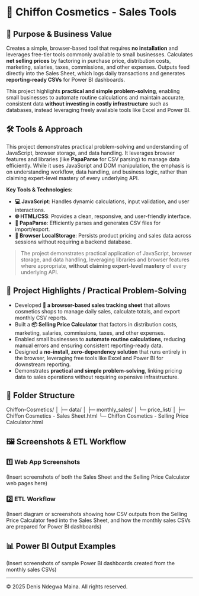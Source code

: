 # 💄 Chiffon Cosmetics - Sales Tools

## 🎯 Purpose & Business Value
Creates a simple, browser-based tool that requires **no installation** and leverages free-tier tools commonly available to small businesses. Calculates **net selling prices** by factoring in purchase price, distribution costs, marketing, salaries, taxes, commissions, and other expenses. Outputs feed directly into the Sales Sheet, which logs daily transactions and generates **reporting-ready CSVs** for Power BI dashboards.  

This project highlights **practical and simple problem-solving**, enabling small businesses to automate routine calculations and maintain accurate, consistent data **without investing in costly infrastructure** such as databases, instead leveraging freely available tools like Excel and Power BI.

## 🛠 Tools & Approach
This project demonstrates practical problem-solving and understanding of JavaScript, browser storage, and data handling. It leverages browser features and libraries (like **PapaParse** for CSV parsing) to manage data efficiently. While it uses JavaScript and DOM manipulation, the emphasis is on understanding workflow, data handling, and business logic, rather than claiming expert-level mastery of every underlying API.

**Key Tools & Technologies:**  
- **💻 JavaScript**: Handles dynamic calculations, input validation, and user interactions.  
- **🌐 HTML/CSS**: Provides a clean, responsive, and user-friendly interface.  
- **📂 PapaParse**: Efficiently parses and generates CSV files for import/export.  
- **💾 Browser LocalStorage**: Persists product pricing and sales data across sessions without requiring a backend database.  

> The project demonstrates practical application of JavaScript, browser storage, and data handling, leveraging libraries and browser features where appropriate, **without claiming expert-level mastery** of every underlying API.

## 🚀 Project Highlights / Practical Problem-Solving
- Developed **💄 a browser-based sales tracking sheet** that allows cosmetics shops to manage daily sales, calculate totals, and export monthly CSV reports.  
- Built a **📦 Selling Price Calculator** that factors in distribution costs, marketing, salaries, commissions, taxes, and other expenses.  
- Enabled small businesses to **automate routine calculations**, reducing manual errors and ensuring consistent reporting-ready data.  
- Designed a **no-install, zero-dependency solution** that runs entirely in the browser, leveraging free tools like Excel and Power BI for downstream reporting.  
- Demonstrates **practical and simple problem-solving**, linking pricing data to sales operations without requiring expensive infrastructure.

## 📁 Folder Structure

Chiffon-Cosmetics/
│
├─ data/
│   ├─ monthly_sales/
│   └─ price_list/
│
├─ Chiffon Cosmetics - Sales Sheet.html
└─ Chiffon Cosmetics - Selling Price Calculator.html


## 🖼 Screenshots & ETL Workflow
### 1️⃣ Web App Screenshots
(Insert screenshots of both the Sales Sheet and the Selling Price Calculator web pages here)

### 2️⃣ ETL Workflow
(Insert diagram or screenshots showing how CSV outputs from the Selling Price Calculator feed into the Sales Sheet, and how the monthly sales CSVs are prepared for Power BI dashboards)

## 📊 Power BI Output Examples
(Insert screenshots of sample Power BI dashboards created from the monthly sales CSVs)

---

© 2025 Denis Ndegwa Maina. All rights reserved.
